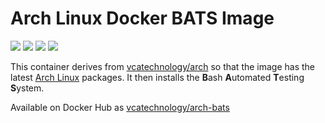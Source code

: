 # Arch Linux Docker BATS Image

[![](https://images.microbadger.com/badges/image/vcatechnology/arch-bats.svg)](http://microbadger.com/images/vcatechnology/arch-bats "Image Layers") [![](https://images.microbadger.com/badges/version/vcatechnology/arch-bats.svg)](http://microbadger.com/images/vcatechnology/arch-bats "Image Version") [![](https://images.microbadger.com/badges/license/vcatechnology/arch-bats.svg)](https://microbadger.com/images/vcatechnology/arch-bats "Image License")  [![](https://images.microbadger.com/badges/commit/vcatechnology/arch-bats.svg)](https://github.com/vcatechnology/docker-arch-bats "Image Commit")

This container derives from
[vcatechnology/arch](https://hub.docker.com/r/vcatechnology/arch) so that the
image has the latest [Arch Linux](https://www.archlinux.org/) packages. It then
installs the **B**ash **A**utomated **T**esting **S**ystem.

Available on Docker Hub as [vcatechnology/arch-bats](https://hub.docker.com/r/vcatechnology/arch-bats/)
